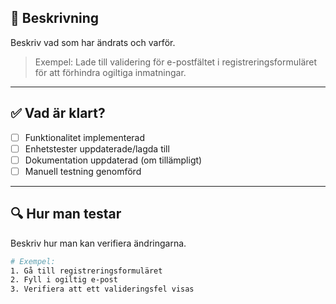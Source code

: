 ﻿## 📄 Beskrivning

Beskriv vad som har ändrats och varför.

> Exempel:
> Lade till validering för e-postfältet i registreringsformuläret för att förhindra ogiltiga inmatningar.

---

## ✅ Vad är klart?

- [ ] Funktionalitet implementerad
- [ ] Enhetstester uppdaterade/lagda till
- [ ] Dokumentation uppdaterad (om tillämpligt)
- [ ] Manuell testning genomförd

---

## 🔍 Hur man testar

Beskriv hur man kan verifiera ändringarna.

```bash
# Exempel:
1. Gå till registreringsformuläret
2. Fyll i ogiltig e-post
3. Verifiera att ett valideringsfel visas
